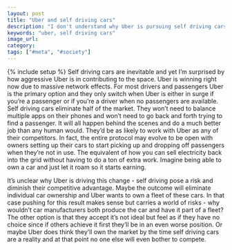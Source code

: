 ```yaml
---
layout: post
title: "Uber and self driving cars"
description: "I don't understand why Uber is pursuing self driving cars so aggressively. It only carries risks and hurts their compettive advantage."
keywords: "uber, self driving cars"
image_url:
category:
tags: ["#meta", "#society"]
---
```

{% include setup %}
Self driving cars are inevitable and yet I’m surprised by how aggressive Uber is in contributing to the space. Uber is winning right now due to massive network effects. For most drivers and passengers Uber is the primary option and they only switch when Uber is either in surge if you’re a passenger or if you’re a driver when no passengers are available. Self driving cars eliminate half of the market. They won’t need to balance multiple apps on their phones and won’t need to go back and forth trying to find a passenger. It will all happen behind the scenes and do a much better job than any human would. They’d be as likely to work with Uber as any of their competitors. In fact, the entire protocol may evolve to be open with owners setting up their cars to start picking up and dropping off passengers when they’re not in use. The equivalent of how you can sell electricity back into the grid without having to do a ton of extra work. Imagine being able to own a car and just let it roam so it starts earning.

It’s unclear why Uber is driving this change - self driving pose a risk and diminish their competitive advantage. Maybe the outcome will eliminate individual car ownership and Uber wants to own a fleet of these cars. In that case pushing for this result makes sense but carries a world of risks - why wouldn’t car manufacturers both produce the car and have it part of a fleet? The other option is that they accept it’s not ideal but feel as if they have no choice since if others achieve it first they’ll be in an even worse position. Or maybe Uber does think they’ll own the market by the time self driving cars are a reality and at that point no one else will even bother to compete.
